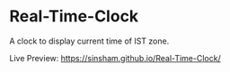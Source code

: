 # Real-Time-Clock

A clock to display current time of IST zone.


Live Preview: https://sinsham.github.io/Real-Time-Clock/
